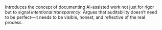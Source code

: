 Introduces the concept of documenting AI-assisted work not just for rigor but to signal *intentional transparency*. Argues that auditability doesn’t need to be perfect—it needs to be visible, honest, and reflective of the real process.
